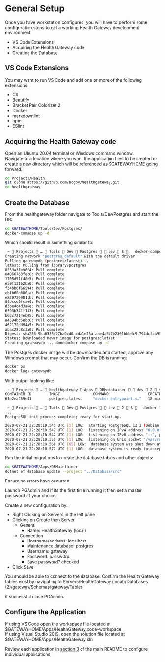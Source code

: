# General Setup

Once you have workstation configured, you will have to perform some configuration steps to get a working Health Gateway development environment.

* VS Code Extensions
* Acquiring the Health Gateway code
* Creating the Database

## VS Code Extensions

You may want to run VS Code and add one or more of the following extensions:

* C#
* Beautify
* Bracket Pair Colorizer 2
* Docker
* markdownlint
* npm
* ESlint

## Acquiring the Health Gateway code

Open an Ubuntu 20.04 terminal or Windows command window.  
Navigate to a location where you want the application files to be created or create a new directory which will be referenced as $GATEWAYHOME going forward.

```bash
cd Projects/Health
git clone https://github.com/bcgov/healthgateway.git
cd healthgateway
```

## Create the Database

From the healthgateway folder navigate to Tools/Dev/Postgres and start the DB:

```bash
cd $GATEWAYHOME/Tools/Dev/Postgres/
docker-compose up -d
```

Which should result in something similar to:

```bash
 ~  Projects  …  Tools  Dev  Postgres   dev  $    docker-compose up -d
Creating network "postgres_default" with the default driver
Pulling gatewaydb (postgres:latest)...
latest: Pulling from library/postgres
8559a31e96f4: Pull complete
04866763fec8: Pull complete
1705d51f48e5: Pull complete
e59f13162b50: Pull complete
f34bb6f66594: Pull complete
cbfb60b6801a: Pull complete
e8207269011b: Pull complete
89bccd0fcae0: Pull complete
d3be4c4d3a6e: Pull complete
6593b341f133: Pull complete
b63c7214eb05: Pull complete
a4594bc5ebc6: Pull complete
462172dd94a5: Pull complete
abac28c8c3a0: Pull complete
Digest: sha256:9ba6355d27ba9cd0acda1e28afaae4a5b7b2301bbbdc91794dcfca95ab08d2ef
Status: Downloaded newer image for postgres:latest
Creating gatewaydb ... donedocker-compose up -d
```

The Postgres docker image will be downloaded and started, approve any Windows prompt that may occur.  Confirm the DB is running:

```bash
docker ps
docker logs gatewaydb
```

With output looking like:

```bash
 ~  Projects  …  healthgateway  Apps  DBMaintainer   dev  2  $    docker ps
CONTAINER ID        IMAGE               COMMAND                  CREATED             STATUS              PORTS                    NAMES
61e2ea259e41        postgres:latest     "docker-entrypoint.s…"   18 minutes ago      Up 18 minutes       0.0.0.0:5432->5432/tcp   gatewaydb

 ~  Projects  …  Tools  Dev  Postgres   dev  2  $    docker logs gatewaydb
...
PostgreSQL init process complete; ready for start up.

2020-07-21 22:28:10.541 UTC [1] LOG:  starting PostgreSQL 12.3 (Debian 12.3-1.pgdg100+1) on x86_64-pc-linux-gnu, compiled by gcc (Debian 8.3.0-6) 8.3.0, 64-bit
2020-07-21 22:28:10.542 UTC [1] LOG:  listening on IPv4 address "0.0.0.0", port 5432
2020-07-21 22:28:10.542 UTC [1] LOG:  listening on IPv6 address "::", port 5432
2020-07-21 22:28:10.550 UTC [1] LOG:  listening on Unix socket "/var/run/postgresql/.s.PGSQL.5432"
2020-07-21 22:28:10.568 UTC [65] LOG:  database system was shut down at 2020-07-21 22:28:10 UTC
2020-07-21 22:28:10.572 UTC [1] LOG:  database system is ready to accept connections
```

Run the initial migrations to create the database tables and other objects:

```bash
cd $GATEWAYHOME/Apps/DBMaintainer
dotnet ef database update --project "../Database/src"
```

Ensure no errors have occurred.

Launch PGAdmin and if its the first time running it then set a master password of your choice.

Create a new configuration by:

* Right Clicking on Servers in the left pane
* Clicking on Create then Server
  * General
    * Name: HealthGateway (local)
  * Connection
    * Hostname/address: localhost
    * Maintenance database: postgres
    * Username: gateway
    * Password: passw0rd
    * Save password? checked
* Click Save

You should be able to connect to the database.  Confirm the Health Gateway tables exist by navigating to Servers/HealthGateway (local)/Databases (2)/gateway/Schemas/gateway/Tables  

if successful close PGAdmin.

## Configure the Application

If using VS Code open the workspace file located at $GATEWAYHOME/Apps/HealthGateway.code-workspace  
If using Visual Studio 2019, open the solution file located at $GATEWAYHOME/Apps/HealthGateway.sln  

Review each application in [section 3](../README.md) of the main README to configure individual applications.
